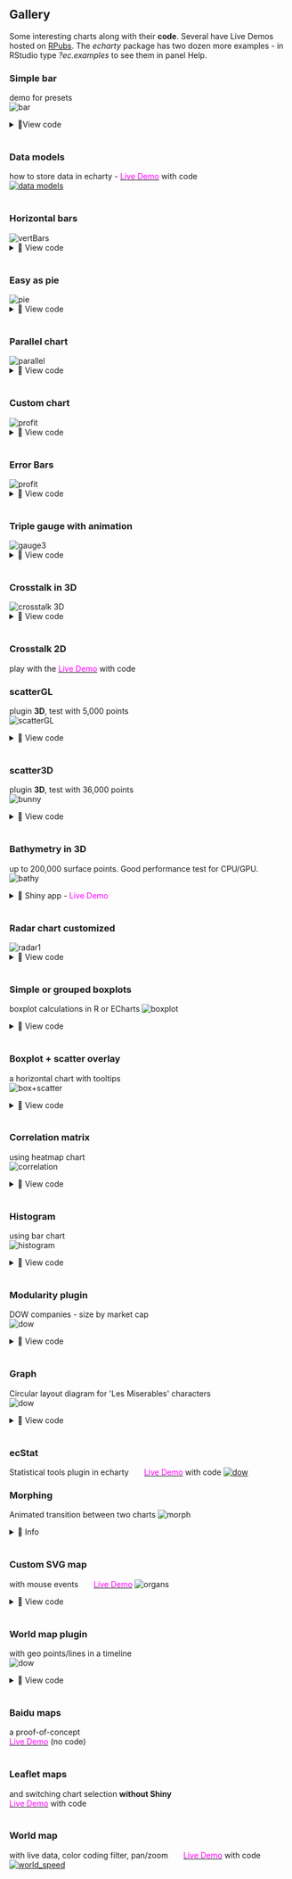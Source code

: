 ## Gallery

 Some interesting charts along with their **code**. Several have Live Demos hosted on [RPubs](https://rpubs.com/echarty). The *echarty* package has two dozen more examples - in RStudio type *?ec.examples* to see them in panel Help.


### Simple bar  
demo for presets  
<img src='img/cb.bar.png' alt='bar' />
<details><summary>🔻View code</summary>

```r
library(echarty); library(dplyr)
library(lubridate)
df <- data.frame(date=as.character(as.Date('2019-12-31') %m+% months(1:13)), 
                 num=runif(13))

#  with presets and df chained
p <- df %>% ec.init(ctype='bar') %>% ec.theme('dark')
p

#  without presets all options are explicitly assigned
p <- ec.init(preset=FALSE) %>% ec.theme('dark')
p$x$opts <- list(
  yAxis = list(show=TRUE),
  xAxis = list(type = 'category', 
               axisLabel = list(interval=0, rotate=45)
               #, axisTick=list(alignWithLabel=TRUE)
          ),
  series = list(list(
    type='bar', data=ec.data(df, 'values', FALSE)))
)
p

```
</details>
<br />  

### Data models 
how to store data in echarty - 
[<span style="color:magenta">Live Demo</span>](https://rpubs.com/echarty/data-models) with code  
<a href='https://rpubs.com/echarty/data-models' target=_blank> <img src='img/cb-datam.png' alt='data models' /></a>
<br><br>

### Horizontal bars
<img src='img/cb-33.png' alt='vertBars' />
<details><summary>🔻 View code</summary>

```r
library(echarty); library(dplyr)
df <- Orange %>% mutate(Tree=as.character(Tree)) %>%
      arrange(Tree) %>% group_by(Tree) %>% group_split()

p <- ec.init(preset=FALSE) %>% ec.theme('dark')
p$x$opts <- list(
  series = lapply(df, function(t) {
    list(type='bar', name=unique(t$Tree), data=t$circumference) }),
  legend = list(show=TRUE),
  xAxis = list(name='tree circumference in mm', nameLocation='center', nameGap=22),
  yAxis = list(data=unique(Orange$age), name='age in days'),
  tooltip = list(formatter='circumference={c} mm')
)
l <- length(p$x$opts$series)
p$x$opts$series[[l]]$name <- paste(p$x$opts$series[[l]]$name, ' trees')
p
```
</details>
<br />

### Easy as pie
<img src='img/cb-0.png' alt='pie' />
<details><summary>🔻 View code</summary>

```r
isl <- data.frame(name=names(islands), value=islands) %>% filter(value>60) %>% arrange(value)

library(echarty)
p <- ec.init()
p$x$opts <- list(
  title = list(text = "Landmasses over 60,000 mi\u00B2", left = 'center'),
  tooltip = list(trigger='item'),
  series = list(type='pie', data=ec.data(isl, 'names')),
  backgroundColor = '#191919')
p
```
</details>
<br />

### Parallel chart
<img src='img/cb-parallel.png' alt='parallel' />
<details><summary>🔻 View code</summary>

```r
p <- iris %>% group_by(Species) %>% 
  ec.init(ctype='parallel') %>% ec.theme('dark-mushroom')
p$x$opts$series <- lapply(p$x$opts$series, function(s) { 
  s$smooth=TRUE; s$lineStyle=list(width=3); s })  # update preset series
p$x$opts$color <- rainbow(10)
p
```
</details>
<br />

### Custom chart
<img src='img/cb-1.png' alt='profit' />
<details><summary>🔻 View code</summary>

```r
# source https://echarts.apache.org/examples/en/editor.html?c=custom-profit
# GUI translated with demo(js2r) with rdata and ritem added

library(echarty); library(dplyr)
data <- list(c(10, 16, 3, "A"), c(16, 18, 15, "B"), c(18, 26, 12, "C"), c(26, 32, 22, "D"), c(32, 56, 7, "E"), c(56, 62, 17, "F"))
colorList <- c("#4f81bd", "#c0504d", "#9bbb59", "#604a7b", "#948a54", "#e46c0b")
rdata <- 1:6 %>% purrr::map(function(x) {
    list(value = data[[x]],
          itemStyle = list(color=colorList[x])) })
ritem <- "function renderItem(params, api) {
    var yValue = api.value(2);
    var start = api.coord([api.value(0), yValue]);
    var size = api.size([api.value(1) - api.value(0), yValue]);
    var style = api.style();

    return {
        type: 'rect',
        shape: {
            x: start[0],
            y: start[1],
            width: size[0],
            height: size[1]
        },
        style: style
    };
}"
p <- ec.init() %>% ec.theme('dark-mushroom')      # only 2 commands used
p$x$opts <- list(
    title = list(text = "Profit", left = "center"),
    tooltip = list(zz = ""),
    xAxis = list(scale = TRUE), yAxis = list(zz = ""),
    series = list(list(type = "custom",
         renderItem = htmlwidgets::JS(ritem),
         label = list(show = TRUE, position = "top"),
         dimensions = list("from", "to", "profit"),
         encode = list(x = list(0, 1), y = 2,
                           tooltip = list(0, 1, 2), itemName = 3),
         data = rdata ))
)
p
```
</details>
<br />

### Error Bars
<img src='img/cb-2.png' alt='profit' />
<details><summary>🔻 View code</summary>

```r
# example by https://github.com/kuzmenkov111
library(echarty)
library(data.table)
library(binom); library(dplyr)
# function for percent and CI calculation
myfun_binom <- function(n,all){
  round((binom::binom.confint(n, all, methods = "wilson", conf.level=0.95)[,c(4:6)])*100,2)
}
#  --- 1. data prep
stackbar <- data.table(Year = c(2010, 2010, 2010, 2011, 2011, 2011, 2012, 2012, 2012, 2013,2013, 2013),
                       Category = c("A", "B", "C", "A", "B", "C", "A", "B", "C", "A", "B", "C"),
                       n = c(10, 20, 30, 30, 20, 10, 11,12,13, 15, 15, 15))
# calculate percent and 95% CI
stackbar <- stackbar[,`:=`(all=sum(n)), by = c("Year")][,c("perc","low","up") := myfun_binom(n,all)]
stackbar <- stackbar %>% mutate(xlbl=paste0(Year,' (N=',all,')'))
stackbar <- stackbar %>% relocate(xlbl,perc)  # move in front as natural X & Y columns
stackbar <- stackbar %>% group_by(Category)   # both ec.init & ecr.ebars need grouped data
#  --- 2. plot
q <- stackbar %>% ec.init(ctype='bar', load='custom') %>%
     ec.theme('dark-mushroom') %>%
     ecr.ebars(stackbar[,c('xlbl','low','up','Category')],    # only columns for x,low,high,category
               hwidth = 9)    # (optional) half-width of err.bar in pixels
#  --- 3. customization
groupColors <- c("#387e78","#eeb422","#d9534f")
q$x$opts$series <- lapply(q$x$opts$series, function(s, i) {
  if (s$type=='bar') {
    s$emphasis <- list(focus = 'series')
    s$color <- groupColors[parent.frame()$i[]]  # iteration hack, for fun only
  }
  else if (s$type=='custom')
    s$color <- 'cyan'
  s
})
q   # customized
```
</details>
<br />

### Triple gauge with animation
<img src='img/cb-5.png' alt='gauge3' />
<details><summary>🔻 View code</summary>

```r
jcode <- "setInterval(function () {
    opts.series[0].data[0].value = (Math.random() * 100).toFixed(2) - 0;
    opts.series[0].data[1].value = (Math.random() * 100).toFixed(2) - 0;
    opts.series[0].data[2].value = (Math.random() * 100).toFixed(2) - 0;
    chart.setOption(opts, true);
}, 2000);"
library(echarty)
p <- ec.init(js=jcode) %>% ec.theme('dark')
p$x$opts <- list(series = list(
    list(type = "gauge", 
    anchor = list(show = TRUE, showAbove = TRUE,
    size = 18, itemStyle = list(color = "#FAC858")), 
    pointer = list(icon = "path://M2.9,0.7L2.9,0.7c1.4,0,2.6,1.2,2.6,2.6v115c0,1.4-1.2,2.6-2.6,2.6l0,0c-1.4,0-2.6-1.2-2.6-2.6V3.3C0.3,1.9,1.4,0.7,2.9,0.7z",
    width = 8, length = "80%", offsetCenter = list(0, "8%")), 
    progress = list(show = TRUE,
      overlap = TRUE, roundCap = TRUE), axisLine = list(roundCap = TRUE), 
    data = list(
      list(value = 20, name = "One", title = list(offsetCenter = list("-40%", "80%")), detail = list(offsetCenter = list("-40%","95%"))), 
      list(value = 40, name = "Two", title = list(offsetCenter = list("0%", "80%")), detail = list(offsetCenter = list("0%", "95%"))), 
      list(value = 60, name = "Three", title = list(offsetCenter = list("40%", "80%")), detail = list(offsetCenter = list("40%","95%")))), 
    title = list(fontSize = 14), detail = list(width = 40, height = 14, fontSize = 14, color = "#fff", backgroundColor = "auto", borderRadius = 3, formatter = "{value}%"))))
p
```
</details>
<br />
<a id='3D'></a>

### Crosstalk in 3D

<img src='img/cb-3.png' alt='crosstalk 3D' />
<details><summary>🔻 View code</summary>

```r
# echarty can highlight 3D points selected by external controls
library(crosstalk); library(DT); library(d3scatter); library(htmltools)
library(echarty); library(dplyr); library(tibble)
sdf <- mtcars %>% rownames_to_column(var='name') %>% relocate(mpg,wt,hp) 
sdf <- SharedData$new(sdf)

p3 <- sdf %>% ec.init(load='3D', 
            title = list(text="3D brush listener")) %>%
            ec.theme('dark-mushroom')
p3$x$opts$series[[1]] <- list(
  type='scatter3D', symbolSize=11,
  itemStyle=list(color = htmlwidgets::JS("function(params){
    let cyl=params.value[4]; return (cyl==4 ? 'RoyalBlue' : cyl==6 ? 'OrangeRed':'green');}") ),
  emphasis = list(focus='self', blurScope='series', itemStyle=list(color='red'))
)

bscols( list(
    d3scatter(sdf, ~mpg, ~wt, ~factor(cyl), width="100%", height=300),br(),
    datatable(sdf, extensions="Scroller", style="bootstrap", class="compact", width="100%",
              options=list(deferRender=TRUE, scrollY=300, scroller=TRUE))
  ),  p3
)
```
</details>
<br />

### Crosstalk 2D
play with the [<span style="color:magenta">Live Demo</span>](https://rpubs.com/echarty/crosstalk) with code 
<br />


### scatterGL
plugin **3D**, test with 5,000 points  
<img src='img/cb-6.png' alt='scatterGL' />
<details><summary>🔻 View code</summary>

```r
# example works also with slower type='scatter', with ec.data(dat, format='values')
# ------ 1) prepare data
library(tibble)
dim <- 2500   # sample data half-quantity, could be much more
slip <- if (dim %% 2) 0.1 else -0.1
setData <- function(offset) {
  t <- tibble(x = runif(dim, max=10),
              y = offset + sin(x) - x * slip * runif(dim))
  round(t,3)
}	
# two sets, same data shifted vertically
dat <- rbind(setData(0), setData(1))

# ------ 2) show data
library(echarty)
p <- ec.init(load='3D') |> ec.theme('dark-mushroom') 
p$x$opts <- list(
  title= list(text=paste('scatterGL -',nrow(dat),'points + zoom')),
  xAxis = list(show=TRUE),
  yAxis = list(show=TRUE),
  series= list(type= 'scatterGL', data= ec.data(dat, 'dataset', FALSE),
               symbolSize=3, large=TRUE,
               itemStyle=list(opacity=0.4, color='cyan')
  ),
  dataZoom = list(type='inside',start=50)
)
p

```
</details>
<br />


### scatter3D
plugin **3D**, test with 36,000 points  
<img src='img/cb-7.png' alt='bunny' />
<details><summary>🔻 View code</summary>

```r
library(onion); library(echarty)
data(bunny)
tmp <- as.data.frame(bunny)
p <- tmp %>% ec.init(load='3D') %>% ec.theme('dark-mushroom')
p$x$opts$series[[1]] <- list(type='scatter3D', symbolSize=2)
p$x$opts$visualMap <- list( 
      inRange=list(color = rainbow(10)), calculable=TRUE,
      min=min(tmp$y), max=max(tmp$y), dimension=1)
p
```
</details>
<br />


### Bathymetry in 3D
up to 200,000 surface points. Good performance test for CPU/GPU.  
<img src='img/hawaii3d.png' alt='bathy' />
<details><summary>🔻 Shiny app - <span style="color:magenta">Live Demo</span></summary>

Multiple 3D examples based on ocean floor measurements in different locations across the planet.  
The app requires _shiny_ and several other libraries with their dependencies - [source code](https://gist.github.com/helgasoft/121d7d3ff7d292990c3e05cfc1cbf24b).  
Run the demo with command:
```r
shiny::runGist('https://gist.github.com/helgasoft/121d7d3ff7d292990c3e05cfc1cbf24b')
```
</details>
<br />


### Radar chart customized
<img src='img/cb-8.png' alt='radar1' />
<details><summary>🔻 View code</summary>

```r
data <- data.frame(
  name = c('129511','129519','129525','129520','129138'),
  values = c(12,45,23,50,32), max = rep(60, 5)
)
# build a list for rich formatting
rifo <- lapply(data$name, function(x) { 
  list(height = 30, 
       backgroundColor=list(
  image=paste0('https://image.flaticon.com/icons/png/512/129/',x,'.png')))
}) 
names(rifo) <- data$name

p <- data %>% ec.init(preset=FALSE) %>% ec.theme('dark-mushroom')
p$x$opts$radar <- list(
  indicator = ec.data(data, 'names'),
  name = list(formatter=htmlwidgets::JS("function(value){ return '{'+value+'| }'; }"),
              rich = rifo)
)
p$x$opts$series = list( list(
  type = 'radar',
  data = list(data$values)
))
p
```
</details>
<br />

<a id='boxplot'></a>

### Simple or grouped boxplots
boxplot calculations in R or ECharts
<img src='img/cb-9.png' alt='boxplot' />
<details><summary>🔻 View code</summary>

```r
library(echarty); library(dplyr)

# 1) boxplot calculation in R ---------------------

p <- ec.init()
p$x$opts$series <- list(
  list(type='boxplot', name='mpg', data=list(boxplot.stats(mtcars$mpg)$stats)), 
  list(type='boxplot', name='hp',  data=list(boxplot.stats(mtcars$hp)$stats)), 
  list(type='boxplot', name='disp',data=list(boxplot.stats(mtcars$disp)$stats))
)	
p$x$opts$xAxis <- list(type = 'category')
p$x$opts$legend <- list(show=TRUE)
p

# 2) boxplot calculation in ECharts ---------------------
df <- mtcars[,c(1,3,4)] |> mutate(mpg=mpg*10)
p <- ec.init()
p$x$opts$dataset <- list(
  list(source= ec.data(data.frame(t(df)), header=FALSE)),
  list(transform= list(type='boxplot')),
  list(fromDatasetIndex=1, fromTransformResult= 1))
p$x$opts$series <- list(
  list(name= 'boxplot', type= 'boxplot', datasetIndex= 1),
  list(name= 'outlier', type= 'scatter', encode= list(x=1, y=0), datasetIndex= 2)
)
p$x$opts$yAxis <- list(type= 'category', boundaryGap=TRUE)
p$x$opts$legend <- list(show=TRUE)
p

# 3) grouped boxplot in ECharts ---------------------
#    source: https://echarts.apache.org/examples/en/editor.html?c=boxplot-multi

grps <- list()     # data is 3 groups of 18 experiments
for (grp in 1:3) {
	seriesData <- list()
	for (i in 1:18) {
		cate <- runif(10, 1, 200)
		seriesData <- append(seriesData, list(cate))
	}
	grps[[grp]] <- seriesData
}

p <- ec.init() %>% ec.theme('bm', code='{
      "color":["chartreuse","red","cyan"], 
      "grid":{"backgroundColor":"#333"}, 
      "backgroundColor":"#333", 
      "legend":{"textStyle": {"color": "#eeeeee"}} }')
p$x$opts$dataset <- list(
  list(source=grps[[1]]), list(source=grps[[2]]), list(source=grps[[3]]),
  list(fromDatasetIndex=0, transform=list(type='boxplot', config=list(itemNameFormatter='expr {value}'))),
  list(fromDatasetIndex=1, transform=list(type='boxplot', config=list(itemNameFormatter='expr {value}'))),
  list(fromDatasetIndex=2, transform=list(type='boxplot', config=list(itemNameFormatter='expr {value}')))
)
p$x$opts$series[[1]] <- list(type = 'boxplot', datasetIndex=3, name='c1')
p$x$opts$series[[2]] <- list(type = 'boxplot', datasetIndex=4, name='c2')
p$x$opts$series[[3]] <- list(type = 'boxplot', datasetIndex=5, name='c3')
p$x$opts$xAxis <- list(type = 'category', axisLine=list(onZero=FALSE),
  splitArea = list(show=TRUE))
p$x$opts$legend <- list(show=TRUE)
p$x$opts$tooltip <- list(trigger='item')
p$x$opts$dataZoom <- list(list(type='slider',start=50))
p
```
</details>
<br />

### Boxplot + scatter overlay
a horizontal chart with tooltips  
<img src='img/cb-pumpkin.png' alt='box+scatter' />
<details><summary>🔻 View code</summary>

Inspired by [Julia Silge's article](https://juliasilge.com/blog/giant-pumpkins/).
ECharts advantage over ggplot is interactivity - zoom brush and tooltips.  
A vertical layout version is also [published](https://gist.github.com/helgasoft/bd057b64e9b89cc133de2a4c407b53ad).

```r
#' inspired by https://juliasilge.com/blog/giant-pumpkins/
#' advantage over ggplot is interactivity - zoom brush and tooltips
#' TODO:  totals by country, add year in tooltip
library(tidyverse)
pumpkins_raw <- readr::read_csv("https://raw.githubusercontent.com/rfordatascience/tidytuesday/master/data/2021/2021-10-19/pumpkins.csv")
pumpkins <-
	pumpkins_raw |>
	separate(id, into = c("year", "type")) |>
	mutate(across(c(year, weight_lbs), parse_number)) |> 
	filter(type == "P") |>
	select(country, weight_lbs, year) |> 
	mutate(country= fct_lump(country, n = 10))

# set columns to: country, 2013, 2014, etc. (country by years)
tmp <- tidyr::pivot_wider(pumpkins, names_from= year, values_from= weight_lbs )

# merge each country's data into one list
rng <- lapply(tmp$country, function(x) unname(unlist(tmp[tmp$country==x, c(-1)])) )
asc.ord <- order(unlist(lapply(rng, median)))   # sort order
rnames <- as.character(tmp$country[asc.ord])
tt <- rng[asc.ord]
yax <- paste(rnames, collapse="','")   # for Y axis labels
yax <- paste0("function (params) { return ['",yax,"'][params.value]; }")

library(echarty)
p <- ec.init() |> ec.theme('dark-mushroom') |> ec.snip()
p$title <- list(
	list(text="Giant Pumpkins", subtext='inspiration',
		sublink='https://juliasilge.com/blog/giant-pumpkins/') 
	,list(text=paste(nrow(pumpkins),'records for 2013-2021'), 
		textStyle= list(fontSize= 12), left= '50%', top= '90%' )
)
p$xAxis <- list(name='weigth (lbs)', min=0, 
			nameLocation='center', nameGap=20)
p$yAxis <- list(
	list(type= 'category'), 
	list(type= 'value', max=11, show=FALSE))
p$dataset <- list(
	list(source= tt),
	list(transform= list(type='boxplot',
			config=list(itemNameFormatter= htmlwidgets::JS(yax))
	)),
	list(fromDatasetIndex= 1, fromTransformResult= 1)
)
p$series <- list(      # use ECharts built-in boxplot
	list(name= 'boxplot', type= 'boxplot', datasetIndex= 1
		  ,color='LightGrey', itemStyle= list(color='DimGray'), 
		  boxWidth=c(13,50) )
)
i <- 0.5
sers <- lapply(p$dataset[[1]]$source, function(xx) {
	yy <- jitter(rep(i, length(xx)), amount=0.2); i <<- i + 1
	xx <- jitter(xx, amount=0.2)
	data <- list()
	for(j in 1:length(xx)) data <- append(data, list(list(xx[j], yy[j])))
	list(name='data', type= 'scatter', data=data, yAxisIndex=1, 
		  symbolSize=3, itemStyle=list(opacity=0.3), color=heat.colors(11)[i-0.5],
		  emphasis= list(itemStyle= list(color= 'chartreuse', borderWidth=4, opacity=1)) )
})
p$series <- append(p$series, sers)
p$legend <- list(show=TRUE)
p$tooltip <- list(show=TRUE, 
		backgroundColor= 'rgba(30,30,30,0.5)', 
		textStyle= list(color='#eee'),
		formatter=htmlwidgets::JS("function(c) { return (c.value[0].toFixed()+' lbs');}"))
p$toolbox <- list(left='right', feature=list(dataZoom=list(show=TRUE)))
ec.snip(p)

```
</details>
<br />

### Correlation matrix
using heatmap chart  
<img src='img/cb-correlation.png' alt='correlation' />
<details><summary>🔻 View code</summary>

```r
library(echarty); library(dplyr)
# prepare and calculate data
mtx <- cor(infert %>% dplyr::mutate(education=as.numeric(education)))
order <- corrplot::corrMatOrder(mtx)
mtx <- mtx[order, order]
df <- as.data.frame(as.table(mtx))
for(i in 1:2) df[,i] <- as.character(df[,i])

# ECharts heatmap expects dataset columns in a certain order: relocate
p <- df %>% relocate(Var2) %>% ec.init(ctype='heatmap') %>% ec.theme('dark')
p$x$opts$title = list(text='Infertility after abortion correlation')
p$x$opts$xAxis$axisLabel <- list(rotate=45)
p$x$opts$visualMap <- list(min=-1, max=1, orient='vertical',left='right'
  ,calculable=TRUE, inRange=list( color=heat.colors(11)) )
p
```
</details>
<br />

### Histogram
using bar chart  
<img src='img/cb-histogram.png' alt='histogram' />
<details><summary>🔻 View code</summary>

```r
library(echarty); library(dplyr)
do.histogram <- function(x, breaks='Sturges') {
  # get histogram data from input 'x'
  histo <- hist(x, plot=FALSE, breaks)
  tmp <- data.frame(x=histo$mids, y=histo$counts)
  tmp
}
p <- do.histogram(rnorm(44)) %>% ec.init(ctype='bar') %>% ec.theme('dark')
p

# with normal distribution line added
hh <- do.histogram(rnorm(44))
p <- hh %>% ec.init(ctype='bar') %>% ec.theme('dark')
nrm <- dnorm(hh$x, mean=mean(hh$x), sd=sd(hh$x))  # normal distribution
p$x$opts$xAxis <- list(list(show=TRUE), list(data=c(1:length(nrm))))
p$x$opts$yAxis <- list(list(show=TRUE), list(show=TRUE))
p$x$opts$series <- append(p$x$opts$series, 
  list(list(type='line', data=nrm, xAxisIndex=1, yAxisIndex=1, color='yellow')))
p

# same with timeline
hh <- data.frame()
for(i in 1:5) {
  tmp <- do.histogram(rnorm(44)) %>% mutate(time=rep(i,n()))
  hh <- rbind(hh, tmp)
}
p <- hh %>% group_by(time) %>% 
  ec.init(tl.series=list(type='bar', encode=list(x='x',y='y'))) %>% 
  ec.theme('dark')
p
```
</details>
<br />


### Modularity plugin
DOW companies - size by market cap<br />
<img src='img/cb-10.png' alt='dow' />
<details><summary>🔻 View code</summary>

```r
# click and drag items to see auto-rearrange effect
library(echarty); library(dplyr)
tmp <- jsonlite::fromJSON('https://quote.cnbc.com/quote-html-webservice/quote.htm?noform=1&partnerId=2&fund=1&exthrs=0&output=json&symbolType=issue&symbols=55991|44503|36276|56858|70258|1607179|84090|142105|145043|148633|151846|167459|174239|178782|174614|197606|202757|205141|205778|212856|228324|260531|277095|81364|283359|10808544|283581|286571|89999|522511530&requestMethod=extended')
df <- tmp$ExtendedQuoteResult$ExtendedQuote$QuickQuote
wt <- data.frame(tic=df$symbol, name=df$altName, bn=NA, size=NA, 
      mcap = df$FundamentalData$mktcapView, 
      rev = df$FundamentalData$revenuettm)
wt$bn <- round(as.numeric(gsub('M','',wt$mcap, fixed=TRUE))/1000,1) # mkt.cap
bnMax <- max(wt$bn)
wt$size <- 30 + wt$bn/bnMax * 140   # size 30 to 140 px depending on mkt.cap
  
p <- ec.init(load='gmodular'); 
p$x$opts <- list(
  title=list(text='DOW 2021',x='center',y='bottom',
    backgroundColor='rgba(0,0,0,0)',borderColor='#ccc',    
    borderWidth=0,padding=5,itemGap=10, 
    textStyle=list(fontSize=18,fontWeight='bolder',color='#eee'),subtextStyle=list(color='#aaa')),
  backgroundColor='#000',
  animationDurationUpdate = "function(idx) list(return idx * 100; )",
  animationEasingUpdate = 'bounceIn',
  series = list(list(
    type='graph', layout='force', 
    force=list(repulsion=250,edgeLength=10),
    modularity = list(resolution=7, sort=TRUE),
    roam=TRUE, label=list(show=TRUE),
    data = lapply(ec.data(wt, 'names'), function(x)
      list(name = x$tic, lname=x$name, value=x$bn, 
           symbolSize=x$size, draggable=TRUE 
      )) )),
  tooltip = list(formatter= ec.clmn('<b>%@</b><br>%@ bn','lname','value'))
)
p
```
</details>
<br />


### Graph
Circular layout diagram for 'Les Miserables' characters<br />
<img src='img/cb-graph.png' alt='dow' />
<details><summary>🔻 View code</summary>

```r
# https://echarts.apache.org/examples/en/editor.html?c=graph-circular-layout
library(echarty); library(dplyr)
les <- jsonlite::fromJSON('https://echarts.apache.org/examples/data/asset/data/les-miserables.json')
les$categories$name <- as.character(1:9)
p <- ec.init(preset=FALSE, title=list(text='Les Miserables',top='bottom',left='right')) 
p$x$opts$series <- list(list(
  type='graph', layout='circular',
  circular = list(rotateLabel=TRUE),
  nodes = ec.data(les$nodes, 'names'), 
  links = ec.data(les$links, 'names'), 
  categories = ec.data(les$categories, 'names'),
  roam = TRUE, label=list(position='right', formatter='{b}'),
  lineStyle = list(color='source', curveness=0.3)
))
p$x$opts$series[[1]]$nodes <- lapply(p$x$opts$series[[1]]$nodes, function(n) {
  n$label <- list(show=n$symbolSize > 30); n })  # labels for most important
p$x$opts$legend <- list(data=c(les$categories$name), textStyle=list(color='#ccc'))
p$x$opts$tooltip <- list(show=TRUE)
p$x$opts$backgroundColor <- '#191919'
p
```
</details>
<br />


### ecStat
Statistical tools plugin in echarty &nbsp; &nbsp; &nbsp; [<span style="color:magenta">Live Demo</span>](https://rpubs.com/echarty/ecStat) with code 
<a href='https://rpubs.com/echarty/ecStat' target=_blank>
<img src='img/cb-cluster.png' alt='dow' /></a>
<br />


### Morphing
Animated transition between two charts 
<img src='img/morph.gif' alt='morph' /></a>
<details><summary>🔻 Info</summary>
Made with ECharts with <a href='https://github.com/100pah/echarts-simple-transform' target=_blank>ecSimpleTransform</a> plugin and echarty.  

Code up for <a href='https://www.paypal.com/paypalme/helgasoft/19' target=_blank>sale $19</a>, delivered to your Paypal email.
</details>
<br />


<a id='maps'></a>

### Custom SVG map 
with mouse events &nbsp; &nbsp; &nbsp; [<span style="color:magenta">Live Demo</span>](https://rpubs.com/echarty/svg)
<img src='img/cb-12.organs.png' alt='organs' />
<details><summary>🔻 View code</summary>

```r
#' JS source https://echarts.apache.org/examples/en/editor.html?c=geo-organ
#' p$x$opts from original 'options' translated with demo(js2r)
#' p$x$on handlers added manually
#' demo @ https://rpubs.com/echarty/svg
library(echarty); library(dplyr)
url <- 'https://echarts.apache.org/examples/data/asset/geo/Veins_Medical_Diagram_clip_art.svg'
svg <- url %>% readLines(encoding='UTF-8') %>% paste0(collapse="")
p <- ec.init(preset=FALSE) %>% ec.theme('dark-mushroom')
p$x$registerMap <- list(list(mapName='organs', svg=svg))
p$x$on <- list(list(event='mouseover', query=list(seriesIndex=0), 
                    handler=htmlwidgets::JS("function (event) {
  this.dispatchAction({ type: 'highlight', geoIndex: 0, name: event.name }); }") ),
               list(event='mouseout', query=list(seriesIndex=0),
                 handler=htmlwidgets::JS("function (event) {
  this.dispatchAction({ type: 'downplay', geoIndex: 0, name: event.name }); }") )
)
p$x$opts <- list(
  tooltip = list(zz = ""), 
  geo = list(left = 10, right = "50%", map = "organs", selectedMode = "multiple",
             emphasis = list(focus = "self", itemStyle = list(color = NULL), 
                             label = list(position = "bottom", distance = 0, textBorderColor = "#fff", textBorderWidth = 2)),
             blur = list(zz = ""), 
             select = list(itemStyle = list(color = "#b50205"), 
                           label = list(show = FALSE, textBorderColor = "#fff", textBorderWidth = 2))), 
  grid = list(left = "60%", top = "20%", bottom = "20%"), 
  xAxis = list(zz = ""), 
  yAxis = list(data = list("heart", "large-intestine", "small-intestine", "spleen", "kidney", "lung", "liver")), 
  series = list(list(type = "bar", emphasis = list(focus = "self"), 
                     data = list(121, 321, 141, 52, 198, 289, 139))))
p

```
</details>
<br>


### World map plugin
 with geo points/lines in a timeline<br />
<img src='img/cb-11.geo.gif' alt='dow' />
<details><summary>🔻 View code</summary>

```r
# inspired by data from https://github.com/etiennebacher
library(echarty); library(dplyr)
flights <- read.csv('https://raw.githubusercontent.com/plotly/datasets/master/2011_february_aa_flight_paths.csv')
# set first two columns to longitude/latitude as default for ECharts
df <- head(flights) %>% relocate(start_lon,start_lat,end_lon) %>% 
  group_by(airport1) %>% group_split()
# timeline options are individual charts
options <-  lapply(df, function(y) {
  series <- list(
    list(type='scatter', coordinateSystem='geo',
         data = ec.data(y, 'values'), symbolSize = 8),
    list(type='lines', coordinateSystem='geo',
         data = lapply(ec.data(y, 'names'), function(x) 
           list(coords = list(c(x$start_lon, x$start_lat), 
                              c(x$end_lon, x$end_lat)))
         ),
         lineStyle = list(curveness=0.3, width=2, color='red') )
  )
  list(title=list(text=unique(y$airport1), top=30),
       backgroundColor = '#191919',
       geo = list(map="world", roam=TRUE, center=c(-97.0372, 32.89595), zoom=4), 
       series = series)
})

p <- ec.init(preset=FALSE, load='world')
# timeline labels need to match option titles
p$x$opts$timeline <- list(data=unlist(lapply(options, 
      function(x) x$title$text)), axisType='category')
p$x$opts$options <- options
p
```
</details>
<br />


### Baidu maps 
a proof-of-concept   
[<span style="color:magenta">Live Demo</span>](https://rpubs.com/echarty/bmap) (no code)  
<br />

### Leaflet maps
and switching chart selection **without Shiny**  
[<span style="color:magenta">Live Demo</span>](https://rpubs.com/echarty/mapjs) with code
<br /><br />

### World map
with live data, color coding filter, pan/zoom  &nbsp; &nbsp; &nbsp; 
[<span style="color:magenta">Live Demo</span>](https://rpubs.com/echarty/inet) with code  
[<img src='img/cb-speed.png' alt='world_speed' />](https://rpubs.com/echarty/inet)

<br />


